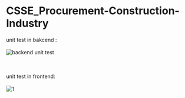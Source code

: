 # CSSE_Procurement-Construction-Industry


unit test in bakcend :
<br><br>
    ![backend unit test ](https://user-images.githubusercontent.com/86770967/199428232-025435e3-8051-4a7b-874b-d94598a5070d.png)


<br><br>
unit test in frontend:
<br><br>
   ![1](https://user-images.githubusercontent.com/86770967/199428409-a7744ef2-d903-4a64-bd88-644b258d64a5.png)

